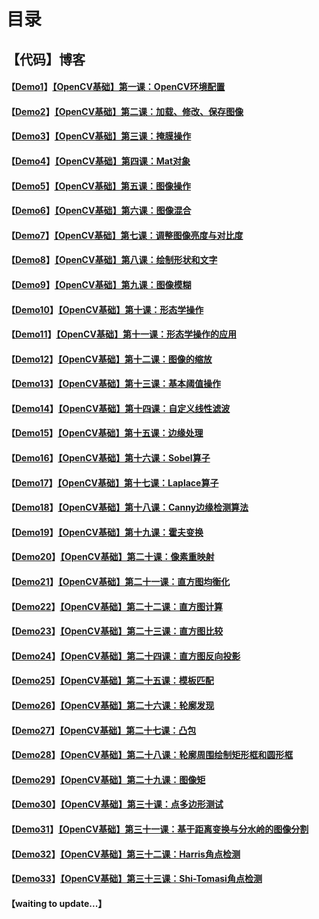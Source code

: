# 目录

## 【代码】博客

#### 【[Demo1](https://github.com/x-jeff/OpenCV_Code_Demo/tree/master/Demo1)】[【OpenCV基础】第一课：OpenCV环境配置](http://shichaoxin.com/2019/01/19/OpenCV基础-第一课-OpenCV环境配置/)

#### 【[Demo2](https://github.com/x-jeff/OpenCV_Code_Demo/tree/master/Demo2)】[【OpenCV基础】第二课：加载、修改、保存图像](http://shichaoxin.com/2019/04/01/OpenCV基础-第二课-加载-修改-保存图像/)

#### 【[Demo3](https://github.com/x-jeff/OpenCV_Code_Demo/tree/master/Demo3)】[【OpenCV基础】第三课：掩膜操作](http://shichaoxin.com/2019/06/02/OpenCV基础-第三课-掩膜操作/)

#### 【[Demo4](https://github.com/x-jeff/OpenCV_Code_Demo/tree/master/Demo4)】[【OpenCV基础】第四课：Mat对象](http://shichaoxin.com/2019/08/06/OpenCV基础-第四课-Mat对象/)

#### 【[Demo5](https://github.com/x-jeff/OpenCV_Code_Demo/tree/master/Demo5)】[【OpenCV基础】第五课：图像操作](http://shichaoxin.com/2019/09/10/OpenCV基础-第五课-图像操作/)

#### 【[Demo6](https://github.com/x-jeff/OpenCV_Code_Demo/tree/master/Demo6)】[【OpenCV基础】第六课：图像混合](http://shichaoxin.com/2019/11/12/OpenCV基础-第六课-图像混合/)

#### 【[Demo7](https://github.com/x-jeff/OpenCV_Code_Demo/tree/master/Demo7)】[【OpenCV基础】第七课：调整图像亮度与对比度](http://shichaoxin.com/2020/01/07/OpenCV基础-第七课-调整图像亮度与对比度/)

#### 【[Demo8](https://github.com/x-jeff/OpenCV_Code_Demo/tree/master/Demo8)】[【OpenCV基础】第八课：绘制形状和文字](http://shichaoxin.com/2020/02/05/OpenCV基础-第八课-绘制形状和文字/)

#### 【[Demo9](https://github.com/x-jeff/OpenCV_Code_Demo/tree/master/Demo9)】[【OpenCV基础】第九课：图像模糊](http://shichaoxin.com/2020/03/03/OpenCV基础-第九课-图像模糊/)

#### 【[Demo10](https://github.com/x-jeff/OpenCV_Code_Demo/tree/master/Demo10)】[【OpenCV基础】第十课：形态学操作](http://shichaoxin.com/2020/04/08/OpenCV基础-第十课-形态学操作/)

#### 【[Demo11](https://github.com/x-jeff/OpenCV_Code_Demo/tree/master/Demo11)】[【OpenCV基础】第十一课：形态学操作的应用](http://shichaoxin.com/2020/05/23/OpenCV基础-第十一课-形态学操作的应用/)

#### 【[Demo12](https://github.com/x-jeff/OpenCV_Code_Demo/tree/master/Demo12)】[【OpenCV基础】第十二课：图像的缩放](http://shichaoxin.com/2020/07/15/OpenCV基础-第十二课-图像的缩放/)

#### 【[Demo13](https://github.com/x-jeff/OpenCV_Code_Demo/tree/master/Demo13)】[【OpenCV基础】第十三课：基本阈值操作](http://shichaoxin.com/2020/08/24/OpenCV基础-第十三课-基本阈值操作/)

#### 【[Demo14](https://github.com/x-jeff/OpenCV_Code_Demo/tree/master/Demo14)】[【OpenCV基础】第十四课：自定义线性滤波](http://shichaoxin.com/2020/10/17/OpenCV基础-第十四课-自定义线性滤波/)

#### 【[Demo15](https://github.com/x-jeff/OpenCV_Code_Demo/tree/master/Demo15)】[【OpenCV基础】第十五课：边缘处理](http://shichaoxin.com/2020/12/11/OpenCV基础-第十五课-边缘处理/)

#### 【[Demo16](https://github.com/x-jeff/OpenCV_Code_Demo/tree/master/Demo16)】[【OpenCV基础】第十六课：Sobel算子](http://shichaoxin.com/2021/03/01/OpenCV基础-第十六课-Sobel算子/)

#### 【[Demo17](https://github.com/x-jeff/OpenCV_Code_Demo/tree/master/Demo17)】[【OpenCV基础】第十七课：Laplace算子](http://shichaoxin.com/2021/04/16/OpenCV基础-第十七课-Laplace算子/)

#### 【[Demo18](https://github.com/x-jeff/OpenCV_Code_Demo/tree/master/Demo18)】[【OpenCV基础】第十八课：Canny边缘检测算法](http://shichaoxin.com/2021/05/17/OpenCV基础-第十八课-Canny边缘检测算法/)

#### 【[Demo19](https://github.com/x-jeff/OpenCV_Code_Demo/tree/master/Demo19)】[【OpenCV基础】第十九课：霍夫变换](http://shichaoxin.com/2021/06/14/OpenCV基础-第十九课-霍夫变换/)

#### 【[Demo20](https://github.com/x-jeff/OpenCV_Code_Demo/tree/master/Demo20)】[【OpenCV基础】第二十课：像素重映射](http://shichaoxin.com/2021/06/29/OpenCV基础-第二十课-像素重映射/)

#### 【[Demo21](https://github.com/x-jeff/OpenCV_Code_Demo/tree/master/Demo21)】[【OpenCV基础】第二十一课：直方图均衡化](http://shichaoxin.com/2021/07/19/OpenCV基础-第二十一课-直方图均衡化/)

#### 【[Demo22](https://github.com/x-jeff/OpenCV_Code_Demo/tree/master/Demo22)】[【OpenCV基础】第二十二课：直方图计算](http://shichaoxin.com/2021/08/02/OpenCV基础-第二十二课-直方图计算/)

#### 【[Demo23](https://github.com/x-jeff/OpenCV_Code_Demo/tree/master/Demo23)】[【OpenCV基础】第二十三课：直方图比较](http://shichaoxin.com/2021/08/27/OpenCV基础-第二十三课-直方图比较/)

#### 【[Demo24](https://github.com/x-jeff/OpenCV_Code_Demo/tree/master/Demo24)】[【OpenCV基础】第二十四课：直方图反向投影](http://shichaoxin.com/2021/09/24/OpenCV基础-第二十四课-直方图反向投影/)

#### 【[Demo25](https://github.com/x-jeff/OpenCV_Code_Demo/tree/master/Demo25)】[【OpenCV基础】第二十五课：模板匹配](http://shichaoxin.com/2021/10/21/OpenCV基础-第二十五课-模板匹配/)

#### 【[Demo26](https://github.com/x-jeff/OpenCV_Code_Demo/tree/master/Demo26)】[【OpenCV基础】第二十六课：轮廓发现](http://shichaoxin.com/2021/12/16/OpenCV基础-第二十六课-轮廓发现/)

#### 【[Demo27](https://github.com/x-jeff/OpenCV_Code_Demo/tree/master/Demo27)】[【OpenCV基础】第二十七课：凸包](http://shichaoxin.com/2022/01/04/OpenCV基础-第二十七课-凸包/)

#### 【[Demo28](https://github.com/x-jeff/OpenCV_Code_Demo/tree/master/Demo28)】[【OpenCV基础】第二十八课：轮廓周围绘制矩形框和圆形框](http://shichaoxin.com/2022/01/30/OpenCV基础-第二十八课-轮廓周围绘制矩形框和圆形框/)

#### 【[Demo29](https://github.com/x-jeff/OpenCV_Code_Demo/tree/master/Demo29)】[【OpenCV基础】第二十九课：图像矩](http://shichaoxin.com/2022/02/19/OpenCV基础-第二十九课-图像矩/)

#### 【[Demo30](https://github.com/x-jeff/OpenCV_Code_Demo/tree/master/Demo30)】[【OpenCV基础】第三十课：点多边形测试](http://shichaoxin.com/2022/03/27/OpenCV基础-第三十课-点多边形测试/)

#### 【[Demo31](https://github.com/x-jeff/OpenCV_Code_Demo/tree/master/Demo31)】[【OpenCV基础】第三十一课：基于距离变换与分水岭的图像分割](http://shichaoxin.com/2022/04/21/OpenCV基础-第三十一课-基于距离变换与分水岭的图像分割/)

#### 【[Demo32](https://github.com/x-jeff/OpenCV_Code_Demo/tree/master/Demo32)】[【OpenCV基础】第三十二课：Harris角点检测](http://shichaoxin.com/2022/05/30/OpenCV基础-第三十二课-Harris角点检测/)

#### 【[Demo33](https://github.com/x-jeff/OpenCV_Code_Demo/tree/master/Demo33)】[【OpenCV基础】第三十三课：Shi-Tomasi角点检测](http://shichaoxin.com/2022/07/16/OpenCV基础-第三十三课-Shi-Tomasi角点检测/)

#### 【waiting to update...】